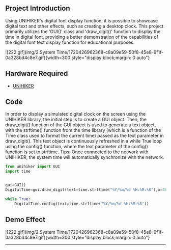 ## **Project Introduction**
Using UNIHIKER's digital font display function, it is possible to showcase digital text and other effects, such as creating a desktop clock. This project primarily utilizes the 'GUI()' class and 'draw_digit()' function to display the time in digital font, providing a better demonstration of the capabilities of the digital font text display function for educational purposes.  

![222.gif](img/2.System Time/1720426962368-c8a09e59-50f8-45e8-9f1f-0a328bd4c8e7.gif){width=300 style="display:block;margin: 0 auto"}    

## **Hardware Required**

- [UNIHIKER](https://www.dfrobot.com/product-2691.html)  

## **Code**
In order to display a simulated digital clock on the screen using the UNIHIKER library, the initial step is to create a GUI object. Then, the draw_digit() function of the GUI object is used to generate a text object, with the strftime() function from the time library (which is a function of the Time class used to format the current time) passed as the text parameter in draw_digit(). This text object is continuously refreshed in a while True loop using the config() function, where the text parameter of the config() function is set to strftime.
Tips: Once connected to the network with UNIHIKER, the system time will automatically synchronize with the network.  

```python
from unihiker import GUI
import time


gui=GUI()
DigitalTime=gui.draw_digit(text=time.strftime("%Y/%m/%d %H:%M:%S"),x=40,y=150,font_size=10, color="#0000FF")

while True:
    DigitalTime.config(text=time.strftime("%Y/%m/%d %H:%M:%S"))
```  

## **Demo Effect**
 
![222.gif](img/2.System Time/1720426962368-c8a09e59-50f8-45e8-9f1f-0a328bd4c8e7.gif){width=300 style="display:block;margin: 0 auto"}  


---  


